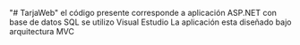 "# TarjaWeb" 
el código presente corresponde a aplicación  ASP.NET 
con base de datos SQL
se utilizo Visual Estudio
La aplicación esta  diseñado bajo arquitectura  MVC 
